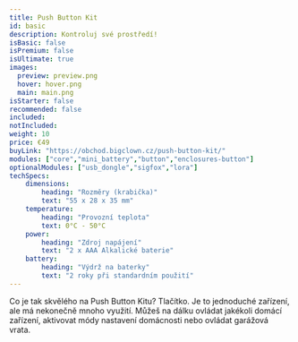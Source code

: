 ```yaml
---
title: Push Button Kit
id: basic
description: Kontroluj své prostředí!
isBasic: false
isPremium: false
isUltimate: true
images:
  preview: preview.png
  hover: hover.png
  main: main.png
isStarter: false
recommended: false
included:
notIncluded:
weight: 10
price: €49
buyLink: "https://obchod.bigclown.cz/push-button-kit/"
modules: ["core","mini_battery","button","enclosures-button"]
optionalModules: ["usb_dongle","sigfox","lora"]
techSpecs:
    dimensions:
        heading: "Rozměry (krabička)"
        text: "55 x 28 x 35 mm"
    temperature:
        heading: "Provozní teplota"
        text: 0°C - 50°C
    power:
        heading: "Zdroj napájení"
        text: "2 x AAA Alkalické baterie"
    battery:
        heading: "Výdrž na baterky"
        text: "2 roky při standardním použití"
---
```


Co je tak skvělého na Push Button Kitu? Tlačítko. Je to jednoduché zařízení, ale má nekonečně mnoho využití. Můžeš na dálku ovládat jakékoli domácí zařízení, aktivovat módy nastavení domácnosti nebo ovládat garážová vrata.
